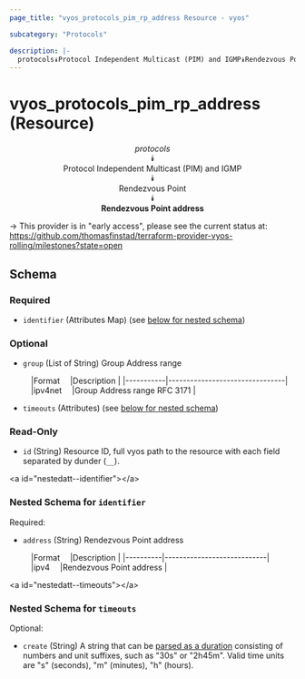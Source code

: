 ```yaml
---
page_title: "vyos_protocols_pim_rp_address Resource - vyos"

subcategory: "Protocols"

description: |- 
  protocols⯯Protocol Independent Multicast (PIM) and IGMP⯯Rendezvous Point⯯Rendezvous Point address
---
```


# vyos_protocols_pim_rp_address (Resource)
<center>

*protocols*  
⯯  
Protocol Independent Multicast (PIM) and IGMP  
⯯  
Rendezvous Point  
⯯  
**Rendezvous Point address**


</center>

-> This provider is in "early access", please see the current status at: https://github.com/thomasfinstad/terraform-provider-vyos-rolling/milestones?state=open

## Schema

### Required

- `identifier` (Attributes Map) (see [below for nested schema](#nestedatt--identifier))

### Optional

- `group` (List of String) Group Address range

    &emsp;|Format   &emsp;|Description                   |
    |-----------|--------------------------------|
    &emsp;|ipv4net  &emsp;|Group Address range RFC 3171  |
- `timeouts` (Attributes) (see [below for nested schema](#nestedatt--timeouts))

### Read-Only

- `id` (String) Resource ID, full vyos path to the resource with each field separated by dunder (`__`).

&lt;a id=&#34;nestedatt--identifier&#34;&gt;&lt;/a&gt;
### Nested Schema for `identifier`

Required:

- `address` (String) Rendezvous Point address

    &emsp;|Format  &emsp;|Description               |
    |----------|----------------------------|
    &emsp;|ipv4    &emsp;|Rendezvous Point address  |


&lt;a id=&#34;nestedatt--timeouts&#34;&gt;&lt;/a&gt;
### Nested Schema for `timeouts`

Optional:

- `create` (String) A string that can be [parsed as a duration](https://pkg.go.dev/time#ParseDuration) consisting of numbers and unit suffixes, such as &#34;30s&#34; or &#34;2h45m&#34;. Valid time units are &#34;s&#34; (seconds), &#34;m&#34; (minutes), &#34;h&#34; (hours).  
